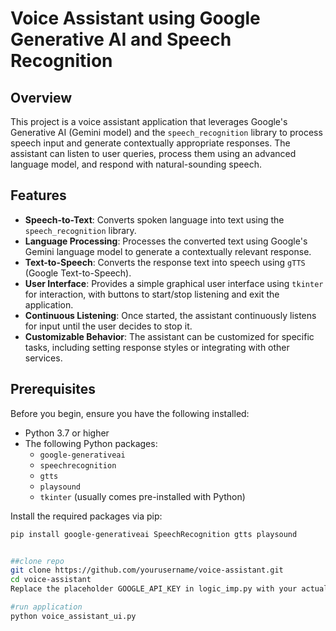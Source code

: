 # Voice Assistant using Google Generative AI and Speech Recognition

## Overview

This project is a voice assistant application that leverages Google's Generative AI (Gemini model) and the `speech_recognition` library to process speech input and generate contextually appropriate responses. The assistant can listen to user queries, process them using an advanced language model, and respond with natural-sounding speech.

## Features

- **Speech-to-Text**: Converts spoken language into text using the `speech_recognition` library.
- **Language Processing**: Processes the converted text using Google's Gemini language model to generate a contextually relevant response.
- **Text-to-Speech**: Converts the response text into speech using `gTTS` (Google Text-to-Speech).
- **User Interface**: Provides a simple graphical user interface using `tkinter` for interaction, with buttons to start/stop listening and exit the application.
- **Continuous Listening**: Once started, the assistant continuously listens for input until the user decides to stop it.
- **Customizable Behavior**: The assistant can be customized for specific tasks, including setting response styles or integrating with other services.

## Prerequisites

Before you begin, ensure you have the following installed:

- Python 3.7 or higher
- The following Python packages:
  - `google-generativeai`
  - `speechrecognition`
  - `gtts`
  - `playsound`
  - `tkinter` (usually comes pre-installed with Python)
  
Install the required packages via pip:

```bash
pip install google-generativeai SpeechRecognition gtts playsound


##clone repo
git clone https://github.com/yourusername/voice-assistant.git
cd voice-assistant
Replace the placeholder GOOGLE_API_KEY in logic_imp.py with your actual Google API key.

#run application
python voice_assistant_ui.py

